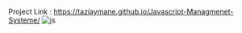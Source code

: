 Project Link :  https://taziaymane.github.io/Javascript-Managmenet-Systeme/
![js](https://github.com/user-attachments/assets/59204060-8dca-471a-b737-c385fdfc1f7b)
